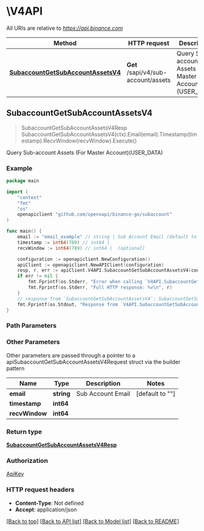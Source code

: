 # \V4API

All URIs are relative to *https://api.binance.com*

Method | HTTP request | Description
------------- | ------------- | -------------
[**SubaccountGetSubAccountAssetsV4**](V4API.md#SubaccountGetSubAccountAssetsV4) | **Get** /sapi/v4/sub-account/assets | Query Sub-account Assets (For Master Account)(USER_DATA)



## SubaccountGetSubAccountAssetsV4

> SubaccountGetSubAccountAssetsV4Resp SubaccountGetSubAccountAssetsV4(ctx).Email(email).Timestamp(timestamp).RecvWindow(recvWindow).Execute()

Query Sub-account Assets (For Master Account)(USER_DATA)



### Example

```go
package main

import (
	"context"
	"fmt"
	"os"
	openapiclient "github.com/openxapi/binance-go/subaccount"
)

func main() {
	email := "email_example" // string | Sub Account Email (default to "")
	timestamp := int64(789) // int64 | 
	recvWindow := int64(789) // int64 |  (optional)

	configuration := openapiclient.NewConfiguration()
	apiClient := openapiclient.NewAPIClient(configuration)
	resp, r, err := apiClient.V4API.SubaccountGetSubAccountAssetsV4(context.Background()).Email(email).Timestamp(timestamp).RecvWindow(recvWindow).Execute()
	if err != nil {
		fmt.Fprintf(os.Stderr, "Error when calling `V4API.SubaccountGetSubAccountAssetsV4``: %v\n", err)
		fmt.Fprintf(os.Stderr, "Full HTTP response: %v\n", r)
	}
	// response from `SubaccountGetSubAccountAssetsV4`: SubaccountGetSubAccountAssetsV4Resp
	fmt.Fprintf(os.Stdout, "Response from `V4API.SubaccountGetSubAccountAssetsV4`: %v\n", resp)
}
```

### Path Parameters



### Other Parameters

Other parameters are passed through a pointer to a apiSubaccountGetSubAccountAssetsV4Request struct via the builder pattern


Name | Type | Description  | Notes
------------- | ------------- | ------------- | -------------
 **email** | **string** | Sub Account Email | [default to &quot;&quot;]
 **timestamp** | **int64** |  | 
 **recvWindow** | **int64** |  | 

### Return type

[**SubaccountGetSubAccountAssetsV4Resp**](SubaccountGetSubAccountAssetsV4Resp.md)

### Authorization

[ApiKey](../README.md#ApiKey)

### HTTP request headers

- **Content-Type**: Not defined
- **Accept**: application/json

[[Back to top]](#) [[Back to API list]](../README.md#documentation-for-api-endpoints)
[[Back to Model list]](../README.md#documentation-for-models)
[[Back to README]](../README.md)


